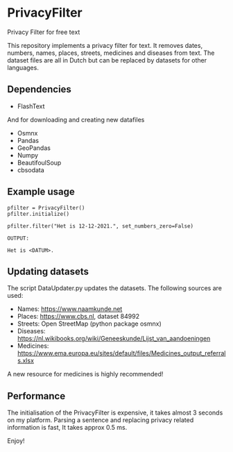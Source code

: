 # PrivacyFilter
Privacy Filter for free text

This repository implements a privacy filter for text. It removes dates, numbers, names, places, streets, medicines and diseases from text. The dataset 
files are all in Dutch but can be replaced by datasets for other languages.

## Dependencies
- FlashText

And for downloading and creating new datafiles
- Osmnx
- Pandas
- GeoPandas
- Numpy
- BeautifoulSoup
- cbsodata

## Example usage
~~~~
pfilter = PrivacyFilter()
pfilter.initialize()

pfilter.filter("Het is 12-12-2021.", set_numbers_zero=False)

OUTPUT:

Het is <DATUM>. 
~~~~

## Updating datasets

The script DataUpdater.py updates the datasets. The following sources are used:
- Names: https://www.naamkunde.net
- Places: https://www.cbs.nl, dataset 84992
- Streets: Open StreetMap (python package osmnx) 
- Diseases: https://nl.wikibooks.org/wiki/Geneeskunde/Lijst_van_aandoeningen
- Medicines: https://www.ema.europa.eu/sites/default/files/Medicines_output_referrals.xlsx

A new resource for medicines is highly recommended!

## Performance

The initialisation of the PrivacyFilter is expensive, it takes almost 3 seconds on my platform.
Parsing a sentence and replacing privacy related information is fast, It takes approx 0.5 ms.

Enjoy!